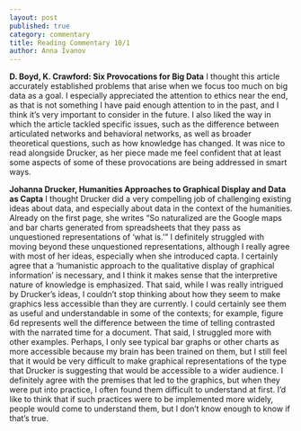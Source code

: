 ```yaml
---
layout: post
published: true
category: commentary
title: Reading Commentary 10/1
author: Anna Ivanov
---
```

**D. Boyd, K. Crawford: Six Provocations for Big Data**
	I thought this article accurately established problems that arise when we focus too much on big data as a goal. I especially appreciated the attention to ethics near the end, as that is not something I have paid enough attention to in the past, and I think it’s very important to consider in the future. I also liked the way in which the article tackled specific issues, such as the difference between articulated networks and behavioral networks, as well as broader theoretical questions, such as how knowledge has changed. It was nice to read alongside Drucker, as her piece made me feel confident that at least some aspects of some of these provocations are being addressed in smart ways. 

**Johanna Drucker, Humanities Approaches to Graphical Display and Data as Capta**
	I thought Drucker did a very compelling job of challenging existing ideas about data, and especially about data in the context of the humanities. Already on the first page, she writes “So naturalized are the Google maps and bar charts generated from spreadsheets that they pass as unquestioned representations of ‘what is.’” I definitely struggled with moving beyond these unquestioned representations, although I really agree with most of her ideas, especially when she introduced capta. I certainly agree that a ‘humanistic approach to the qualitative display of graphical information’ is necessary, and I think it makes sense that the interpretive nature of knowledge is emphasized. 
	That said, while I was really intrigued by Drucker’s ideas, I couldn’t stop thinking about how they seem to make graphics less accessible than they are currently. I could certainly see them as useful and understandable in some of the contexts; for example, figure 6d represents well the difference between the time of telling contrasted with the narrated time for a document. That said, I struggled more with other examples. Perhaps, I only see typical bar graphs or other charts as more accessible because my brain has been trained on them, but I still feel that it would be very difficult to make graphical representations of the type that Drucker is suggesting that would be accessible to a wider audience. I definitely agree with the premises that led to the graphics, but when they were put into practice, I often found them difficult to understand at first. I’d like to think that if such practices were to be implemented more widely, people would come to understand them, but I don’t know enough to know if that’s true.

